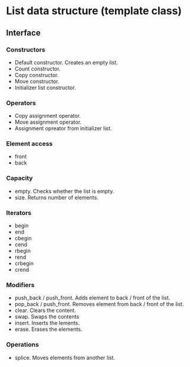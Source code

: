 List data structure (template class)
===

Interface
---

### Constructors

- Default constructor. Creates an empty list.
- Count constructor.
- Copy constructor.
- Move constructor.
- Initializer list constructor.

### Operators

- Copy assignment operator.
- Move assignment operator.
- Assignment opreator from initializer list.

### Element access

- front
- back

### Capacity

- empty. Checks whether the list is empty.
- size. Returns number of elements.

### Iterators

- begin
- end
- cbegin
- cend
- rbegin
- rend
- crbegin
- crend

### Modifiers

- push_back / push_front. Adds element to back / front of the list.
- pop_back / push_front. Removes element from back / front of the list.
- clear. Clears the content.
- swap. Swaps the contents
- insert. Inserts the lements.
- erase. Erases the elements.

### Operations

- splice. Moves elements from another list.
